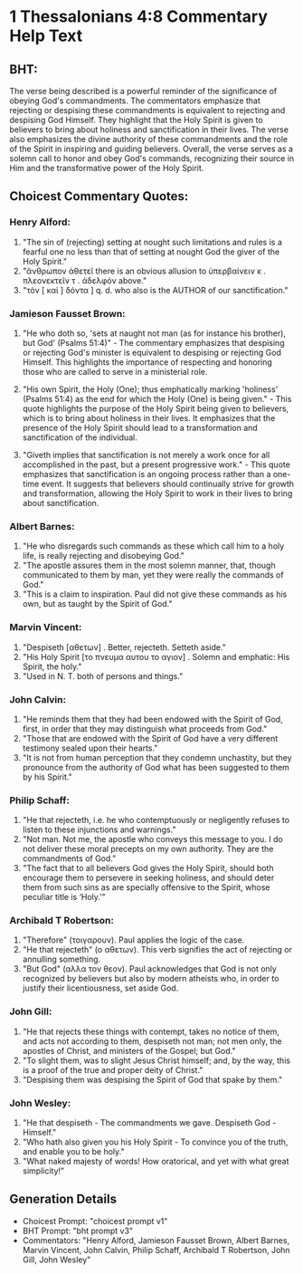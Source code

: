 # 1 Thessalonians 4:8 Commentary Help Text

## BHT:
The verse being described is a powerful reminder of the significance of obeying God's commandments. The commentators emphasize that rejecting or despising these commandments is equivalent to rejecting and despising God Himself. They highlight that the Holy Spirit is given to believers to bring about holiness and sanctification in their lives. The verse also emphasizes the divine authority of these commandments and the role of the Spirit in inspiring and guiding believers. Overall, the verse serves as a solemn call to honor and obey God's commands, recognizing their source in Him and the transformative power of the Holy Spirit.

## Choicest Commentary Quotes:
### Henry Alford:
1. "The sin of (rejecting) setting at nought such limitations and rules is a fearful one no less than that of setting at nought God the giver of the Holy Spirit."
2. "ἄνθρωπον ἀθετεῖ there is an obvious allusion to ὑπερβαίνειν κ . πλεονεκτεῖν τ . ἀδελφόν above."
3. "τὸν [ καὶ ] δόντα ] q. d. who also is the AUTHOR of our sanctification."

### Jamieson Fausset Brown:
1. "He who doth so, 'sets at naught not man (as for instance his brother), but God' (Psalms 51:4)" - The commentary emphasizes that despising or rejecting God's minister is equivalent to despising or rejecting God Himself. This highlights the importance of respecting and honoring those who are called to serve in a ministerial role.

2. "His own Spirit, the Holy (One); thus emphatically marking 'holiness' (Psalms 51:4) as the end for which the Holy (One) is being given." - This quote highlights the purpose of the Holy Spirit being given to believers, which is to bring about holiness in their lives. It emphasizes that the presence of the Holy Spirit should lead to a transformation and sanctification of the individual.

3. "Giveth implies that sanctification is not merely a work once for all accomplished in the past, but a present progressive work." - This quote emphasizes that sanctification is an ongoing process rather than a one-time event. It suggests that believers should continually strive for growth and transformation, allowing the Holy Spirit to work in their lives to bring about sanctification.

### Albert Barnes:
1. "He who disregards such commands as these which call him to a holy life, is really rejecting and disobeying God."
2. "The apostle assures them in the most solemn manner, that, though communicated to them by man, yet they were really the commands of God."
3. "This is a claim to inspiration. Paul did not give these commands as his own, but as taught by the Spirit of God."

### Marvin Vincent:
1. "Despiseth [αθετων] . Better, rejecteth. Setteth aside." 
2. "His Holy Spirit [το πνευμα αυτου το αγιον] . Solemn and emphatic: His Spirit, the holy." 
3. "Used in N. T. both of persons and things."

### John Calvin:
1. "He reminds them that they had been endowed with the Spirit of God, first, in order that they may distinguish what proceeds from God."
2. "Those that are endowed with the Spirit of God have a very different testimony sealed upon their hearts."
3. "It is not from human perception that they condemn unchastity, but they pronounce from the authority of God what has been suggested to them by his Spirit."

### Philip Schaff:
1. "He that rejecteth, i.e. he who contemptuously or negligently refuses to listen to these injunctions and warnings." 
2. "Not man. Not me, the apostle who conveys this message to you. I do not deliver these moral precepts on my own authority. They are the commandments of God." 
3. "The fact that to all believers God gives the Holy Spirit, should both encourage them to persevere in seeking holiness, and should deter them from such sins as are specially offensive to the Spirit, whose peculiar title is ‘Holy.’"

### Archibald T Robertson:
1. "Therefore" (τοιγαρουν). Paul applies the logic of the case.
2. "He that rejecteth" (ο αθετων). This verb signifies the act of rejecting or annulling something.
3. "But God" (αλλα τον θεον). Paul acknowledges that God is not only recognized by believers but also by modern atheists who, in order to justify their licentiousness, set aside God.

### John Gill:
1. "He that rejects these things with contempt, takes no notice of them, and acts not according to them, despiseth not man; not men only, the apostles of Christ, and ministers of the Gospel; but God."
2. "To slight them, was to slight Jesus Christ himself; and, by the way, this is a proof of the true and proper deity of Christ."
3. "Despising them was despising the Spirit of God that spake by them."

### John Wesley:
1. "He that despiseth - The commandments we gave. Despiseth God - Himself." 
2. "Who hath also given you his Holy Spirit - To convince you of the truth, and enable you to be holy." 
3. "What naked majesty of words! How oratorical, and yet with what great simplicity!"


## Generation Details
- Choicest Prompt: "choicest prompt v1"
- BHT Prompt: "bht prompt v3"
- Commentators: "Henry Alford, Jamieson Fausset Brown, Albert Barnes, Marvin Vincent, John Calvin, Philip Schaff, Archibald T Robertson, John Gill, John Wesley"
